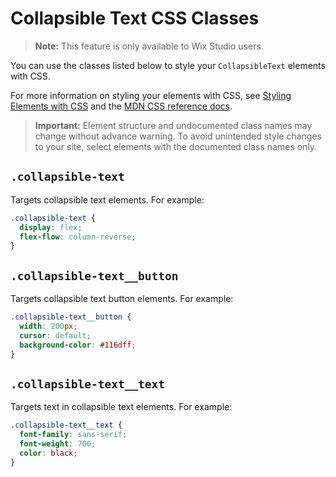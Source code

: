 <!-- This article was published using the Doc Push single-sourcing tool. Any changes to this article MUST be made in the source file. Find it at www.github.com/wix-private/velo-docs.-->

# Collapsible Text CSS Classes

> **Note:** This feature is only available to Wix Studio users.

You can use the classes listed below
to style your `CollapsibleText` elements with CSS.

For more information on styling your elements with CSS, see
[Styling Elements with CSS]($w/styling-elements-with-css) and the
[MDN CSS reference docs](https://developer.mozilla.org/en-US/docs/Learn/CSS).

<blockquote class="important">

__Important:__
Element structure and undocumented class names
may change without advance warning.
To avoid unintended style changes to your site,
select elements with the documented class names only.

</blockquote>

## `.collapsible-text`

Targets collapsible text elements.
For example:

```css
.collapsible-text {
  display: flex;
  flex-flow: column-reverse;
}
```

## `.collapsible-text__button`

Targets collapsible text button elements.
For example:

```css
.collapsible-text__button {
  width: 200px;
  cursor: default;
  background-color: #116dff;
}
```

## `.collapsible-text__text`

Targets text in collapsible text elements.
For example:

```css
.collapsible-text__text {
  font-family: sans-serif;
  font-weight: 700;
  color: black;
}
```
